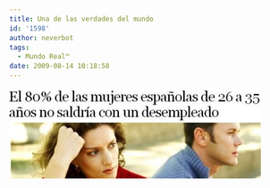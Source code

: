 ```yaml
---
title: Una de las verdades del mundo
id: '1598'
author: neverbot
tags:
  - Mundo Real™
date: 2009-08-14 10:18:58
---
```


![mujeres y desempleados](./una-de-las-verdades-del-mundo/mujeres-y-desempleados.jpg "mujeres y desempleados")